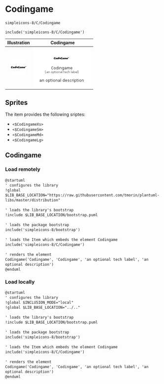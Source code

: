 # Codingame


```text
simpleicons-8/C/Codingame
```

```text
include('simpleicons-8/C/Codingame')
```



| Illustration | Codingame |
| :---: | :---: |
| ![illustration for Illustration](../../simpleicons-8/C/Codingame.png) | ![illustration for Codingame](../../simpleicons-8/C/Codingame.Local.png) |



## Sprites
The item provides the following sriptes:

- `<$CodingameXs>`
- `<$CodingameSm>`
- `<$CodingameMd>`
- `<$CodingameLg>`





## Codingame

### Load remotely
```plantuml
@startuml
' configures the library
!global $LIB_BASE_LOCATION="https://raw.githubusercontent.com/tmorin/plantuml-libs/master/distribution"

' loads the library's bootstrap
!include $LIB_BASE_LOCATION/bootstrap.puml

' loads the package bootstrap
include('simpleicons-8/bootstrap')

' loads the Item which embeds the element Codingame
include('simpleicons-8/C/Codingame')

' renders the element
Codingame('Codingame', 'Codingame', 'an optional tech label', 'an optional description')
@enduml
```

### Load locally
```plantuml
@startuml
' configures the library
!global $INCLUSION_MODE="local"
!global $LIB_BASE_LOCATION="../.."

' loads the library's bootstrap
!include $LIB_BASE_LOCATION/bootstrap.puml

' loads the package bootstrap
include('simpleicons-8/bootstrap')

' loads the Item which embeds the element Codingame
include('simpleicons-8/C/Codingame')

' renders the element
Codingame('Codingame', 'Codingame', 'an optional tech label', 'an optional description')
@enduml
```

